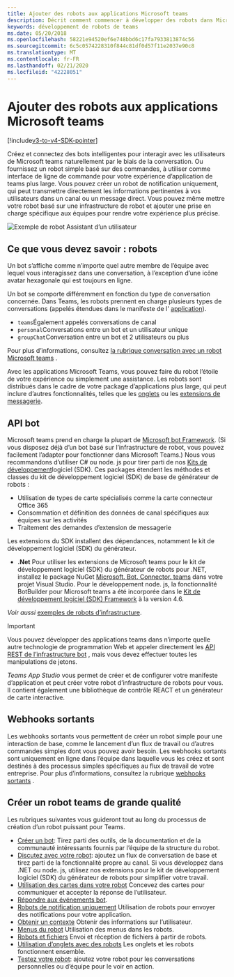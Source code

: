```yaml
---
title: Ajouter des robots aux applications Microsoft teams
description: Décrit comment commencer à développer des robots dans Microsoft teams
keywords: développement de robots de teams
ms.date: 05/20/2018
ms.openlocfilehash: 58221e94520ef6e748bbd6c17fa7933813874c56
ms.sourcegitcommit: 6c5c0574228310f844c81df0d57f11e2037e90c8
ms.translationtype: MT
ms.contentlocale: fr-FR
ms.lasthandoff: 02/21/2020
ms.locfileid: "42228051"
---
```

# <a name="add-bots-to-microsoft-teams-apps"></a>Ajouter des robots aux applications Microsoft teams

[!include[v3-to-v4-SDK-pointer](~/includes/v3-to-v4-pointer-bots.md)]

Créez et connectez des bots intelligentes pour interagir avec les utilisateurs de Microsoft teams naturellement par le biais de la conversation. Ou fournissez un robot simple basé sur des commandes, à utiliser comme interface de ligne de commande pour votre expérience d’application de teams plus large. Vous pouvez créer un robot de notification uniquement, qui peut transmettre directement les informations pertinentes à vos utilisateurs dans un canal ou un message direct. Vous pouvez même mettre votre robot basé sur une infrastructure de robot et ajouter une prise en charge spécifique aux équipes pour rendre votre expérience plus précise.

![Exemple de robot Assistant d’un utilisateur](~/assets/images/bot_example.png)

## <a name="what-you-need-to-know-bots"></a>Ce que vous devez savoir : robots

Un bot s’affiche comme n’importe quel autre membre de l’équipe avec lequel vous interagissez dans une conversation, à l’exception d’une icône avatar hexagonale qui est toujours en ligne.

Un bot se comporte différemment en fonction du type de conversation concernée. Dans Teams, les robots prennent en charge plusieurs types de conversations (appelés étendues dans le manifeste de l' [application](~/resources/schema/manifest-schema.md)).

* `teams`Également appelés conversations de canal
* `personal`Conversations entre un bot et un utilisateur unique
* `groupChat`Conversation entre un bot et 2 utilisateurs ou plus

Pour plus d’informations, consultez [la rubrique conversation avec un robot Microsoft teams](~/resources/bot-v3/bot-conversations/bots-conversations.md) .

Avec les applications Microsoft Teams, vous pouvez faire du robot l’étoile de votre expérience ou simplement une assistance. Les robots sont distribués dans le cadre de votre package d’applications plus large, qui peut inclure d’autres fonctionnalités, telles que les [onglets](~/tabs/what-are-tabs.md) ou les [extensions de messagerie](~/messaging-extensions/what-are-messaging-extensions.md).

## <a name="bot-apis"></a>API bot

Microsoft teams prend en charge la plupart de [Microsoft bot Framework](https://dev.botframework.com/). (Si vous disposez déjà d’un bot basé sur l’infrastructure de robot, vous pouvez facilement l’adapter pour fonctionner dans Microsoft Teams.) Nous vous recommandons d’utiliser C# ou node. js pour tirer parti de nos [Kits de développement](/microsoftteams/platform/#pivot=sdk-tools)logiciel (SDK). Ces packages étendent les méthodes et classes du kit de développement logiciel (SDK) de base de générateur de robots :

* Utilisation de types de carte spécialisés comme la carte connecteur Office 365
* Consommation et définition des données de canal spécifiques aux équipes sur les activités
* Traitement des demandes d’extension de messagerie

Les extensions du SDK installent des dépendances, notamment le kit de développement logiciel (SDK) du générateur.

* **.Net** Pour utiliser les extensions de Microsoft teams pour le kit de développement logiciel (SDK) du générateur de robots pour .NET, installez le package NuGet [Microsoft. Bot. Connector. teams](https://www.nuget.org/packages/Microsoft.Bot.Connector.Teams) dans votre projet Visual Studio. Pour le développement node. js, la fonctionnalité BotBuilder pour Microsoft teams a été incorporée dans le [Kit de développement logiciel (SDK) Framework](https://github.com/microsoft/botframework-sdk) à la version 4.6.

*Voir aussi* [exemples de robots d’infrastructure](https://github.com/Microsoft/BotBuilder-Samples/blob/master/README.md).

> [!IMPORTANT]
> Vous pouvez développer des applications teams dans n’importe quelle autre technologie de programmation Web et appeler directement les [API REST de l’infrastructure bot](/bot-framework/rest-api/bot-framework-rest-overview) , mais vous devez effectuer toutes les manipulations de jetons.

*Teams App Studio* vous permet de créer et de configurer votre manifeste d’application et peut créer votre robot d’infrastructure de robots pour vous. Il contient également une bibliothèque de contrôle REACT et un générateur de carte interactive.

## <a name="outgoing-webhooks"></a>Webhooks sortants

Les webhooks sortants vous permettent de créer un robot simple pour une interaction de base, comme le lancement d’un flux de travail ou d’autres commandes simples dont vous pouvez avoir besoin. Les webhooks sortants sont uniquement en ligne dans l’équipe dans laquelle vous les créez et sont destinés à des processus simples spécifiques au flux de travail de votre entreprise. Pour plus d’informations, consultez la rubrique [webhooks sortants](~/webhooks-and-connectors/how-to/add-outgoing-webhook.md) .

## <a name="build-a-great-teams-bot"></a>Créer un robot teams de grande qualité

Les rubriques suivantes vous guideront tout au long du processus de création d’un robot puissant pour Teams.

* [Créer un bot](~/resources/bot-v3/bots-create.md): Tirez parti des outils, de la documentation et de la communauté intéressants fournis par l’équipe de la structure du robot.
* [Discutez avec votre robot](~/resources/bot-v3/bot-conversations/bots-conversations.md): ajoutez un flux de conversation de base et tirez parti de la fonctionnalité propre au canal. Si vous développez dans .NET ou node. js, utilisez nos extensions pour le kit de développement logiciel (SDK) du générateur de robots pour simplifier votre travail.
* [Utilisation des cartes dans votre robot](~/resources/bot-v3/bots-cards.md) Concevez des cartes pour communiquer et accepter la réponse de l’utilisateur.
* [Répondre aux événements bot](~/resources/bot-v3/bots-notifications.md).
* [Robots de notification uniquement](~/resources/bot-v3/bots-notification-only.md) Utilisation de robots pour envoyer des notifications pour votre application.
* [Obtenir un contexte](~/resources/bot-v3/bots-context.md) Obtenir des informations sur l’utilisateur.
* [Menus du robot](~/resources/bot-v3/bots-menus.md) Utilisation des menus dans les robots.
* [Robots et fichiers](~/resources/bot-v3/bots-files.md) Envoi et réception de fichiers à partir de robots.
* [Utilisation d’onglets avec des robots](~/resources/bot-v3/bots-with-tabs.md) Les onglets et les robots fonctionnent ensemble.
* [Testez votre robot](~/resources/bot-v3/bots-test.md): ajoutez votre robot pour les conversations personnelles ou d’équipe pour le voir en action.

